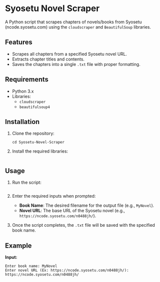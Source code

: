 # Syosetu Novel Scraper

A Python script that scrapes chapters of novels/books from Syosetu (ncode.syosetu.com) using the `cloudscraper` and `BeautifulSoup` libraries.

## Features
- Scrapes all chapters from a specified Syosetu novel URL.
- Extracts chapter titles and contents.
- Saves the chapters into a single `.txt` file with proper formatting.

## Requirements
- Python 3.x
- Libraries:
  - `cloudscraper`
  - `beautifulsoup4`

## Installation
1. Clone the repository:
    ```git clone https://github.com/vikyathkamathd/Syosetu-Novel-Scraper.git
    cd Syosetu-Novel-Scraper
    ```

2. Install the required libraries:
    ```pip install cloudscraper beautifulsoup4
    ```

## Usage
1. Run the script:
    ```python syosetu_scraper.py
    ```

2. Enter the required inputs when prompted:
   - **Book Name**: The desired filename for the output file (e.g., `MyNovel`).
   - **Novel URL**: The base URL of the Syosetu novel (e.g., `https://ncode.syosetu.com/n0488jh/`).

3. Once the script completes, the `.txt` file will be saved with the specified book name.

## Example
**Input:**
```plaintext
Enter book name: MyNovel
Enter novel URL (Ex: https://ncode.syosetu.com/n0488jh/): https://ncode.syosetu.com/n0488jh/
